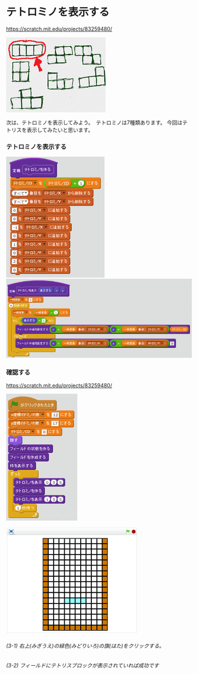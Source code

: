 # テトロミノを表示する

https://scratch.mit.edu/projects/83259480/

![](tetrimino.png)

次は、テトロミノを表示してみよう。　テトロミノは7種類あります。
今回はテトリスを表示してみたいと思います。


### テトロミノを表示する

![](s_t.png)
![](s_t_v.png)

### 確認する
https://scratch.mit.edu/projects/83259480/

![](s_t_m.png)

![](test.png)


###### (3-1) 右上(みぎうえ)の緑色(みどりいろ)の旗(はた)をクリックする。

###### (3-2) フィールドにテトリスブロックが表示されていれば成功です



